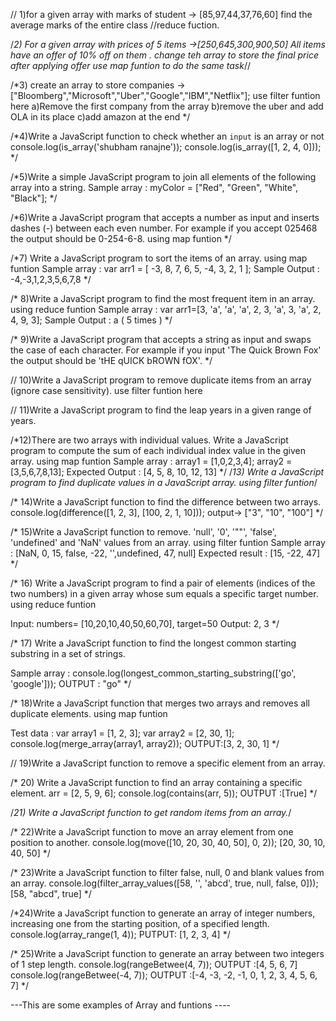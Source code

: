 // 1)for a given array with marks of student -> [85,97,44,37,76,60] find the average marks of the entire class //reduce fuction.

/*2) For a given array with prices of 5 items ->[250,645,300,900,50] All items have an offer of 10% off on them . change teh array to store the final price after applying offer use 
	map funtion to do the same task*//

/*3) create an array to store companies -> ["Bloomberg","Microsoft","Uber","Google","IBM","Netflix"]; use filter funtion here
   a)Remove the first company from the array
   b)remove the uber and add OLA in its place
   c)add amazon at the end */

/*4)Write a JavaScript function to check whether an `input` is an array or not
  console.log(is_array('shubham ranajne'));
 console.log(is_array([1, 2, 4, 0])); */

/*5)Write a simple JavaScript program to join all elements of the following array into a string.
Sample array : myColor = ["Red", "Green", "White", "Black"]; */

/*6)Write a JavaScript program that accepts a number as input and inserts dashes (-) between each even number. For example if you accept 025468 the output should be 0-254-6-8. 
	using map funtion */

/*7) Write a JavaScript program to sort the items of an array. using map funtion
     Sample array : var arr1 = [ -3, 8, 7, 6, 5, -4, 3, 2, 1 ];
     Sample Output : -4,-3,1,2,3,5,6,7,8 */

/* 8)Write a JavaScript program to find the most frequent item in an array. using reduce funtion
     Sample array : var arr1=[3, 'a', 'a', 'a', 2, 3, 'a', 3, 'a', 2, 4, 9, 3];
     Sample Output : a ( 5 times ) */

/* 9)Write a JavaScript program that accepts a string as input and swaps the case of each character. For example if you input 'The Quick Brown Fox' the output should be 'tHE qUICK bROWN fOX'. */

// 10)Write a JavaScript program to remove duplicate items from an array (ignore case sensitivity). use filter funtion here


// 11)Write a JavaScript program to find the leap years in a given range of years. 

 /*12)There are two arrays with individual values. Write a JavaScript program to compute the sum of each 	individual index value in the given array. using map funtion
	Sample array :
	array1 = [1,0,2,3,4];
	array2 = [3,5,6,7,8,13];
	Expected Output :
	[4, 5, 8, 10, 12, 13]  */
/*13) Write a JavaScript program to find duplicate values in a JavaScript array.  using filter funtion*/

/* 14)Write a JavaScript function to find the difference between two arrays.
     console.log(difference([1, 2, 3], [100, 2, 1, 10]));
    output-> ["3", "10", "100"] */

/* 15)Write a JavaScript function to remove. 'null', '0', '""', 'false', 'undefined' and 'NaN' values from an array. using filter funtion
Sample array : [NaN, 0, 15, false, -22, '',undefined, 47, null]
Expected result : [15, -22, 47] */


/* 16) Write a JavaScript program to find a pair of elements (indices of the two numbers) in a given array whose sum equals a specific target number. using reduce funtion

Input: numbers= [10,20,10,40,50,60,70], target=50
Output: 2, 3 */

/* 17) Write a JavaScript function to find the longest common starting substring in a set of strings.

Sample array : console.log(longest_common_starting_substring(['go', 'google']));
OUTPUT  : "go" */

/* 18)Write a JavaScript function that merges two arrays and removes all duplicate elements. using map funtion

Test data :
var array1 = [1, 2, 3];
var array2 = [2, 30, 1];
console.log(merge_array(array1, array2));
OUTPUT:[3, 2, 30, 1] */

// 19)Write a JavaScript function to remove a specific element from an array.

/* 20) Write a JavaScript function to find an array containing a specific element.
arr = [2, 5, 9, 6];
console.log(contains(arr, 5));
OUTPUT :[True] */

/*21) Write a JavaScript function to get random items from an array.*/

/* 22)Write a JavaScript function to move an array element from one position to another.
   console.log(move([10, 20, 30, 40, 50], 0, 2));
   [20, 30, 10, 40, 50] */

/* 23)Write a JavaScript function to filter false, null, 0 and blank values from an array.
    console.log(filter_array_values([58, '', 'abcd', true, null, false, 0]));
   [58, "abcd", true] */

/*24)Write a JavaScript function to generate an array of integer numbers, increasing one from the starting            	position, of a specified length.
	console.log(array_range(1, 4));
PUTPUT:	[1, 2, 3, 4] */

/* 25)Write a JavaScript function to generate an array between two integers of 1 step length.
    console.log(rangeBetwee(4, 7));
    OUTPUT :[4, 5, 6, 7]
    console.log(rangeBetwee(-4, 7));
    OUTPUT :[-4, -3, -2, -1, 0, 1, 2, 3, 4, 5, 6, 7] */


  ---This are some examples of Array and funtions ----
